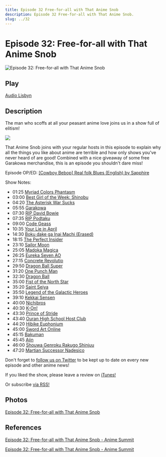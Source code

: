 ```yaml
---
title: Episode 32 Free-for-all with That Anime Snob
description: Episode 32 Free-for-all with That Anime Snob.
slug: ../32
---
```


# Episode 32: Free-for-all with That Anime Snob

![Episode 32: Free-for-all with That Anime Snob](https://i.imgur.com/Z3HNjW1.png)

## Play

[Audio Lisbyn](http://traffic.libsyn.com/ranime/final32_mixdown.mp3)

## Description

The man who scoffs at all your peasant anime love joins us in a show full of elitism!

[![](https://i.imgur.com/EPnQc1R.png)](http://traffic.libsyn.com/ranime/final32_mixdown.mp3)

That Anime Snob joins with your regular hosts in this episode to explain why all the things you like about anime are terrible and how only shows you've never heard of are good! Combined with a nice giveaway of some free Garakowa merchandise, this is an episode you shouldn't dare miss!

Episode OP/ED: [[Cowboy Bebop] Real folk Blues (English) by Sapphire](https://www.youtube.com/watch?v=MYUk-ISUTcI)

Show Notes:

*   01:25 [Myriad Colors Phantasm](https://www.youtube.com/watch?v=vGfcMtlnhWk)
*   03:00 [Best Girl of the Week: Shinobu](http://myanimelist.net/character/23602/Shinobu_Oshino)
*   04:20 [The Asterisk War Sucks](https://www.youtube.com/watch?v=mZcI0Nk0c4A)
*   05:55 [Garakowa](http://myanimelist.net/anime/25907/Glass_no_Hana_to_Kowasu_Sekai)
*   07:30 [RIP David Bowie](https://en.wikipedia.org/wiki/David_Bowie)
*   07:35 [RIP Podtaku](https://www.youtube.com/watch?v=sPAG_KOgG1g)
*   09:00 [Code Geass](http://myanimelist.net/anime/1575/Code_Geass:_Hangyaku_no_Lelouch)
*   10:35 [Your Lie in April](http://myanimelist.net/anime/23273/Shigatsu_wa_Kimi_no_Uso)
*   14:30 [Boku dake ga Inai Machi (Erased)](http://myanimelist.net/anime/31043/Boku_dake_ga_Inai_Machi)
*   18:15 [The Perfect Insider](http://myanimelist.net/anime/28621/Subete_ga_F_ni_Naru:_The_Perfect_Insider)
*   23:10 [Sailor Moon](http://myanimelist.net/anime/530/Bishoujo_Senshi_Sailor_Moon)
*   25:05 [Madoka Magica](http://myanimelist.net/anime/9756/Mahou_Shoujo_Madoka%E2%98%85Magica)
*   26:25 [Eureka Seven AO](http://myanimelist.net/anime/12471/Eureka_Seven_AO)
*   27:15 [Concrete Revolutio](http://myanimelist.net/anime/31147/Concrete_Revolutio:_Choujin_Gensou)
*   29:50 [Dragon Ball Super](http://myanimelist.net/anime/30694/Dragon_Ball_Super?q=dragon%20ball%20sup)
*   31:20 [One Punch Man](http://myanimelist.net/anime/30276/One_Punch_Man)
*   32:30 [Dragon Ball](http://myanimelist.net/anime/223/Dragon_Ball)
*   35:00 [Fist of the North Star](http://myanimelist.net/anime/967/Hokuto_no_Ken?q=fist%20of%20the)
*   35:20 [Saint Seiya](http://myanimelist.net/anime/1254/Saint_Seiya?q=saint%20s)
*   35:50 [Legend of the Galactic Heroes](http://myanimelist.net/anime/820/Ginga_Eiyuu_Densetsu)
*   39:10 [Kekkai Sensen](http://myanimelist.net/anime/24439/Kekkai_Sensen)
*   40:00 [Nichibros](http://myanimelist.net/anime/11843/Danshi_Koukousei_no_Nichijou)
*   40:30 [K-On!](http://myanimelist.net/anime/5680/K-On)
*   43:30 [Prince of Stride](http://myanimelist.net/anime/31559/Prince_of_Stride:_Alternative)
*   43:40 [Ouran High School Host Club](http://myanimelist.net/anime/853/Ouran_Koukou_Host_Club)
*   44:20 [Hibike Euphonium](http://myanimelist.net/anime/27989/Hibike!_Euphonium)
*   45:00 [Sword Art Online](http://myanimelist.net/anime/11757/Sword_Art_Online)
*   45:15 [Bakuman](http://myanimelist.net/anime/7674/Bakuman.?q=bakum)
*   45:45 [Ajin](http://myanimelist.net/anime/31580/Ajin)
*   46:00 [Shouwa Genroku Rakugo Shinjuu](http://myanimelist.net/anime/28735/Shouwa_Genroku_Rakugo_Shinjuu)
*   47:20 [Martian Successor Nadesico](http://myanimelist.net/anime/218/Kidou_Senkan_Nadesico)

Don't forget to [follow us on Twitter](https://twitter.com/AnimeSummit) to be kept up to date on every new episode and other anime news!

If you liked the show, please leave a review on [iTunes!](https://itunes.apple.com/us/podcast/anime-summit/id1018790874)

Or subscribe [via RSS!](http://ranime.libsyn.com/rss)

## Photos

[Episode 32: Free-for-all with That Anime Snob](https://i.imgur.com/Z3HNjW1.png)

## References

[Episode 32: Free-for-all with That Anime Snob - Anime Summit](https://web.archive.org/web/20160319212524/http://animesummit.net/episode-32-free-for-all-with-that-anime-snob)

[Episode 32: Free-for-all with That Anime Snob - Anime Summit](http://animesummit.net/episode-32-free-for-all-with-that-anime-snob)